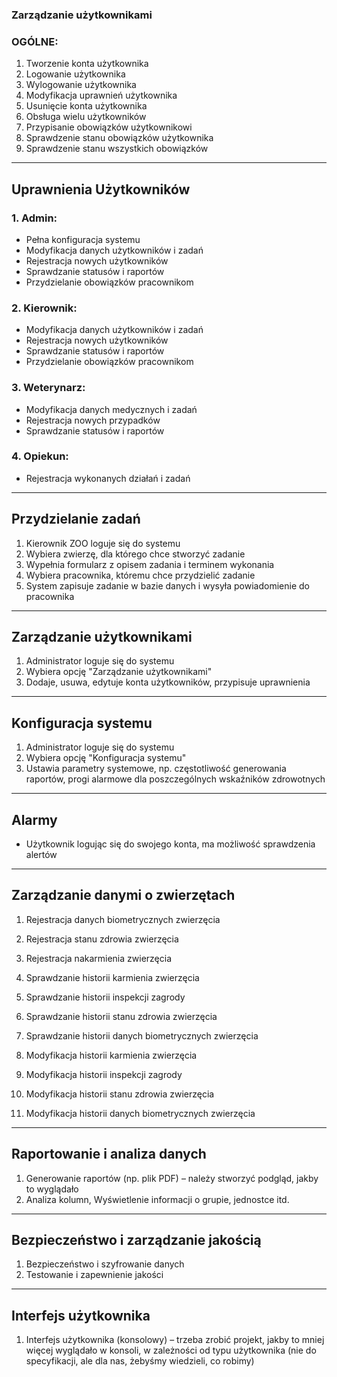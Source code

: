 ### Zarządzanie użytkownikami

### OGÓLNE:
1. Tworzenie konta użytkownika
2. Logowanie użytkownika
3. Wylogowanie użytkownika
4. Modyfikacja uprawnień użytkownika
5. Usunięcie konta użytkownika
6. Obsługa wielu użytkowników
7. Przypisanie obowiązków użytkownikowi
8. Sprawdzenie stanu obowiązków użytkownika
9. Sprawdzenie stanu wszystkich obowiązków

---

## Uprawnienia Użytkowników
### 1. **Admin**:
- Pełna konfiguracja systemu
- Modyfikacja danych użytkowników i zadań
- Rejestracja nowych użytkowników
- Sprawdzanie statusów i raportów
- Przydzielanie obowiązków pracownikom

### 2. **Kierownik**:
- Modyfikacja danych użytkowników i zadań
- Rejestracja nowych użytkowników
- Sprawdzanie statusów i raportów
- Przydzielanie obowiązków pracownikom

### 3. **Weterynarz**:
- Modyfikacja danych medycznych i zadań
- Rejestracja nowych przypadków
- Sprawdzanie statusów i raportów

### 4. **Opiekun**:
- Rejestracja wykonanych działań i zadań

---

## Przydzielanie zadań
1. Kierownik ZOO loguje się do systemu
2. Wybiera zwierzę, dla którego chce stworzyć zadanie
3. Wypełnia formularz z opisem zadania i terminem wykonania
4. Wybiera pracownika, któremu chce przydzielić zadanie
5. System zapisuje zadanie w bazie danych i wysyła powiadomienie do pracownika

---

## Zarządzanie użytkownikami
1. Administrator loguje się do systemu
2. Wybiera opcję "Zarządzanie użytkownikami"
3. Dodaje, usuwa, edytuje konta użytkowników, przypisuje uprawnienia

---

## Konfiguracja systemu
1. Administrator loguje się do systemu
2. Wybiera opcję "Konfiguracja systemu"
3. Ustawia parametry systemowe, np. częstotliwość generowania raportów, progi alarmowe dla poszczególnych wskaźników zdrowotnych

---

## Alarmy
- Użytkownik logując się do swojego konta, ma możliwość sprawdzenia alertów

---

## Zarządzanie danymi o zwierzętach
1. Rejestracja danych biometrycznych zwierzęcia
2. Rejestracja stanu zdrowia zwierzęcia
3. Rejestracja nakarmienia zwierzęcia

4. Sprawdzanie historii karmienia zwierzęcia
5. Sprawdzanie historii inspekcji zagrody
6. Sprawdzanie historii stanu zdrowia zwierzęcia
7. Sprawdzanie historii danych biometrycznych zwierzęcia

8. Modyfikacja historii karmienia zwierzęcia
9. Modyfikacja historii inspekcji zagrody
10. Modyfikacja historii stanu zdrowia zwierzęcia
11. Modyfikacja historii danych biometrycznych zwierzęcia

---

## Raportowanie i analiza danych
1. Generowanie raportów (np. plik PDF) – należy stworzyć podgląd, jakby to wyglądało
2. Analiza kolumn, Wyświetlenie informacji o grupie, jednostce itd.

---

## Bezpieczeństwo i zarządzanie jakością
1. Bezpieczeństwo i szyfrowanie danych
2. Testowanie i zapewnienie jakości

---

## Interfejs użytkownika
1. Interfejs użytkownika (konsolowy) – trzeba zrobić projekt, jakby to mniej więcej wyglądało w konsoli, w zależności od typu użytkownika (nie do specyfikacji, ale dla nas, żebyśmy wiedzieli, co robimy)
